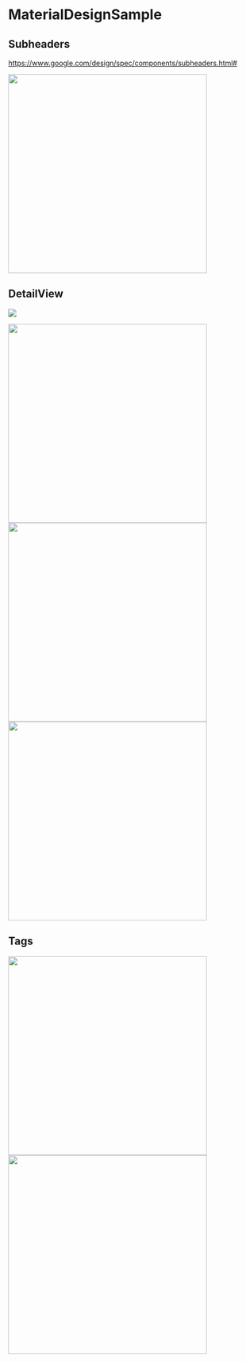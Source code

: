 # MaterialDesignSample

## Subheaders

https://www.google.com/design/spec/components/subheaders.html#

<img src="https://material-design.storage.googleapis.com/publish/material_v_4/material_ext_publish/0Bzhp5Z4wHba3YjJGcHFEMEdGdnM/style_imagery_integration_text3.png" width="400px">

## DetailView

![](https://material-design.storage.googleapis.com/publish/material_v_4/material_ext_publish/0Bzhp5Z4wHba3NERlZTZ0MFRJekE/layout_structure_sidenav_structure4.png)

<img src="https://material-design.storage.googleapis.com/publish/material_v_4/material_ext_publish/0Bzhp5Z4wHba3YjJGcHFEMEdGdnM/style_imagery_integration_text3.png" width="400px">

<img src="https://material-design.storage.googleapis.com/publish/material_v_4/material_ext_publish/0B6Okdz75tqQsQjV4OFI1cGRsUTQ/style_imagery_integration_text5.png" width="400px">

<img src="https://material-design.storage.googleapis.com/publish/material_v_4/material_ext_publish/0Bzhp5Z4wHba3ejJ0TERfdGgyNVk/components_bottomsheets_persistent5.png" width="400px">

## Tags

<img src="https://d13yacurqjgara.cloudfront.net/users/62611/screenshots/2217881/nqyer-card.png" width="400px">

<img src="https://d13yacurqjgara.cloudfront.net/users/18495/screenshots/2351932/issue_2.png" width="400px">
